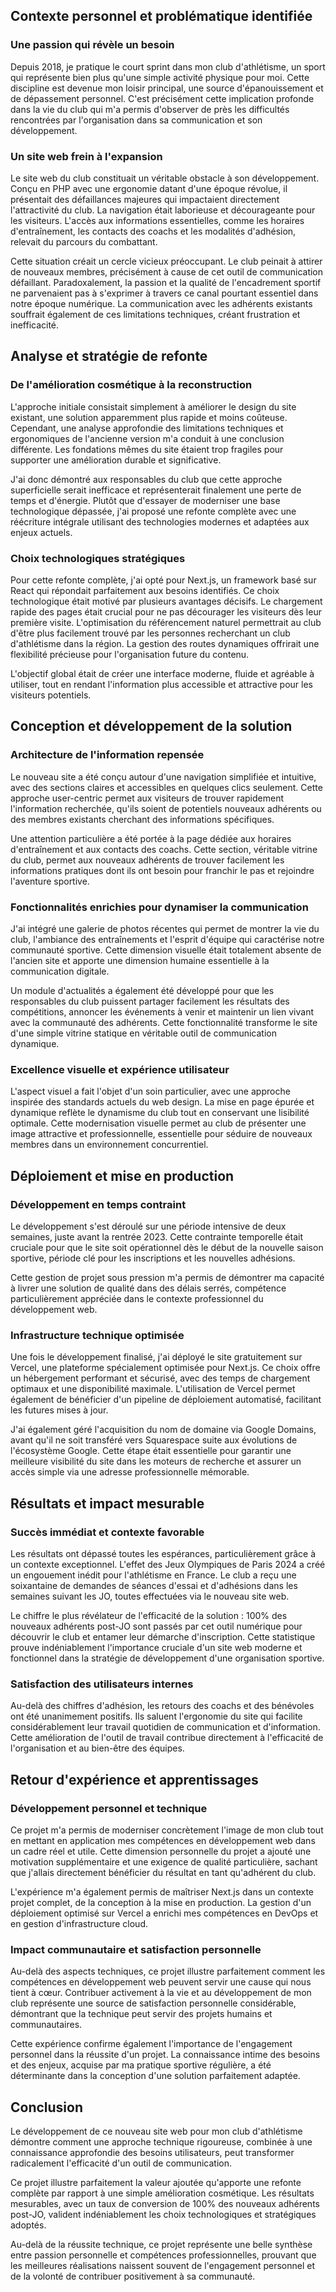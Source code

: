 ## Contexte personnel et problématique identifiée

### Une passion qui révèle un besoin

Depuis 2018, je pratique le court sprint dans mon club d'athlétisme, un sport qui représente bien plus qu'une simple activité physique pour moi. Cette discipline est devenue mon loisir principal, une source d'épanouissement et de dépassement personnel. C'est précisément cette implication profonde dans la vie du club qui m'a permis d'observer de près les difficultés rencontrées par l'organisation dans sa communication et son développement.

### Un site web frein à l'expansion

Le site web du club constituait un véritable obstacle à son développement. Conçu en PHP avec une ergonomie datant d'une époque révolue, il présentait des défaillances majeures qui impactaient directement l'attractivité du club. La navigation était laborieuse et décourageante pour les visiteurs. L'accès aux informations essentielles, comme les horaires d'entraînement, les contacts des coachs et les modalités d'adhésion, relevait du parcours du combattant.

Cette situation créait un cercle vicieux préoccupant. Le club peinait à attirer de nouveaux membres, précisément à cause de cet outil de communication défaillant. Paradoxalement, la passion et la qualité de l'encadrement sportif ne parvenaient pas à s'exprimer à travers ce canal pourtant essentiel dans notre époque numérique. La communication avec les adhérents existants souffrait également de ces limitations techniques, créant frustration et inefficacité.

## Analyse et stratégie de refonte

### De l'amélioration cosmétique à la reconstruction

L'approche initiale consistait simplement à améliorer le design du site existant, une solution apparemment plus rapide et moins coûteuse. Cependant, une analyse approfondie des limitations techniques et ergonomiques de l'ancienne version m'a conduit à une conclusion différente. Les fondations mêmes du site étaient trop fragiles pour supporter une amélioration durable et significative.

J'ai donc démontré aux responsables du club que cette approche superficielle serait inefficace et représenterait finalement une perte de temps et d'énergie. Plutôt que d'essayer de moderniser une base technologique dépassée, j'ai proposé une refonte complète avec une réécriture intégrale utilisant des technologies modernes et adaptées aux enjeux actuels.

### Choix technologiques stratégiques

Pour cette refonte complète, j'ai opté pour Next.js, un framework basé sur React qui répondait parfaitement aux besoins identifiés. Ce choix technologique était motivé par plusieurs avantages décisifs. Le chargement rapide des pages était crucial pour ne pas décourager les visiteurs dès leur première visite. L'optimisation du référencement naturel permettrait au club d'être plus facilement trouvé par les personnes recherchant un club d'athlétisme dans la région. La gestion des routes dynamiques offrirait une flexibilité précieuse pour l'organisation future du contenu.

L'objectif global était de créer une interface moderne, fluide et agréable à utiliser, tout en rendant l'information plus accessible et attractive pour les visiteurs potentiels.

## Conception et développement de la solution

### Architecture de l'information repensée

Le nouveau site a été conçu autour d'une navigation simplifiée et intuitive, avec des sections claires et accessibles en quelques clics seulement. Cette approche user-centric permet aux visiteurs de trouver rapidement l'information recherchée, qu'ils soient de potentiels nouveaux adhérents ou des membres existants cherchant des informations spécifiques.

Une attention particulière a été portée à la page dédiée aux horaires d'entraînement et aux contacts des coachs. Cette section, véritable vitrine du club, permet aux nouveaux adhérents de trouver facilement les informations pratiques dont ils ont besoin pour franchir le pas et rejoindre l'aventure sportive.

### Fonctionnalités enrichies pour dynamiser la communication

J'ai intégré une galerie de photos récentes qui permet de montrer la vie du club, l'ambiance des entraînements et l'esprit d'équipe qui caractérise notre communauté sportive. Cette dimension visuelle était totalement absente de l'ancien site et apporte une dimension humaine essentielle à la communication digitale.

Un module d'actualités a également été développé pour que les responsables du club puissent partager facilement les résultats des compétitions, annoncer les événements à venir et maintenir un lien vivant avec la communauté des adhérents. Cette fonctionnalité transforme le site d'une simple vitrine statique en véritable outil de communication dynamique.

### Excellence visuelle et expérience utilisateur

L'aspect visuel a fait l'objet d'un soin particulier, avec une approche inspirée des standards actuels du web design. La mise en page épurée et dynamique reflète le dynamisme du club tout en conservant une lisibilité optimale. Cette modernisation visuelle permet au club de présenter une image attractive et professionnelle, essentielle pour séduire de nouveaux membres dans un environnement concurrentiel.

## Déploiement et mise en production

### Développement en temps contraint

Le développement s'est déroulé sur une période intensive de deux semaines, juste avant la rentrée 2023. Cette contrainte temporelle était cruciale pour que le site soit opérationnel dès le début de la nouvelle saison sportive, période clé pour les inscriptions et les nouvelles adhésions.

Cette gestion de projet sous pression m'a permis de démontrer ma capacité à livrer une solution de qualité dans des délais serrés, compétence particulièrement appréciée dans le contexte professionnel du développement web.

### Infrastructure technique optimisée

Une fois le développement finalisé, j'ai déployé le site gratuitement sur Vercel, une plateforme spécialement optimisée pour Next.js. Ce choix offre un hébergement performant et sécurisé, avec des temps de chargement optimaux et une disponibilité maximale. L'utilisation de Vercel permet également de bénéficier d'un pipeline de déploiement automatisé, facilitant les futures mises à jour.

J'ai également géré l'acquisition du nom de domaine via Google Domains, avant qu'il ne soit transféré vers Squarespace suite aux évolutions de l'écosystème Google. Cette étape était essentielle pour garantir une meilleure visibilité du site dans les moteurs de recherche et assurer un accès simple via une adresse professionnelle mémorable.

## Résultats et impact mesurable

### Succès immédiat et contexte favorable

Les résultats ont dépassé toutes les espérances, particulièrement grâce à un contexte exceptionnel. L'effet des Jeux Olympiques de Paris 2024 a créé un engouement inédit pour l'athlétisme en France. Le club a reçu une soixantaine de demandes de séances d'essai et d'adhésions dans les semaines suivant les JO, toutes effectuées via le nouveau site web.

Le chiffre le plus révélateur de l'efficacité de la solution : 100% des nouveaux adhérents post-JO sont passés par cet outil numérique pour découvrir le club et entamer leur démarche d'inscription. Cette statistique prouve indéniablement l'importance cruciale d'un site web moderne et fonctionnel dans la stratégie de développement d'une organisation sportive.

### Satisfaction des utilisateurs internes

Au-delà des chiffres d'adhésion, les retours des coachs et des bénévoles ont été unanimement positifs. Ils saluent l'ergonomie du site qui facilite considérablement leur travail quotidien de communication et d'information. Cette amélioration de l'outil de travail contribue directement à l'efficacité de l'organisation et au bien-être des équipes.

## Retour d'expérience et apprentissages

### Développement personnel et technique

Ce projet m'a permis de moderniser concrètement l'image de mon club tout en mettant en application mes compétences en développement web dans un cadre réel et utile. Cette dimension personnelle du projet a ajouté une motivation supplémentaire et une exigence de qualité particulière, sachant que j'allais directement bénéficier du résultat en tant qu'adhérent du club.

L'expérience m'a également permis de maîtriser Next.js dans un contexte projet complet, de la conception à la mise en production. La gestion d'un déploiement optimisé sur Vercel a enrichi mes compétences en DevOps et en gestion d'infrastructure cloud.

### Impact communautaire et satisfaction personnelle

Au-delà des aspects techniques, ce projet illustre parfaitement comment les compétences en développement web peuvent servir une cause qui nous tient à cœur. Contribuer activement à la vie et au développement de mon club représente une source de satisfaction personnelle considérable, démontrant que la technique peut servir des projets humains et communautaires.

Cette expérience confirme également l'importance de l'engagement personnel dans la réussite d'un projet. La connaissance intime des besoins et des enjeux, acquise par ma pratique sportive régulière, a été déterminante dans la conception d'une solution parfaitement adaptée.

## Conclusion

Le développement de ce nouveau site web pour mon club d'athlétisme démontre comment une approche technique rigoureuse, combinée à une connaissance approfondie des besoins utilisateurs, peut transformer radicalement l'efficacité d'un outil de communication.

Ce projet illustre parfaitement la valeur ajoutée qu'apporte une refonte complète par rapport à une simple amélioration cosmétique. Les résultats mesurables, avec un taux de conversion de 100% des nouveaux adhérents post-JO, valident indéniablement les choix technologiques et stratégiques adoptés.

Au-delà de la réussite technique, ce projet représente une belle synthèse entre passion personnelle et compétences professionnelles, prouvant que les meilleures réalisations naissent souvent de l'engagement personnel et de la volonté de contribuer positivement à sa communauté.